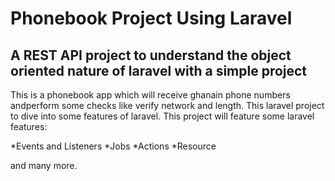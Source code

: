# Phonebook Project Using Laravel

## A REST API project to understand the object oriented nature of laravel with a simple project

This is a phonebook app which will receive ghanain phone numbers andperform some checks like verify network and length. This laravel project to dive into some features of laravel. This project will feature some laravel features:

*Events and Listeners
*Jobs
*Actions
*Resource

and many more.
